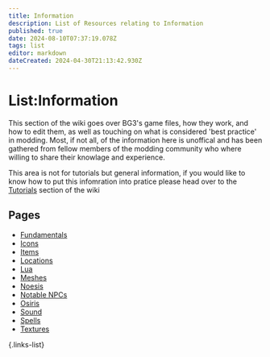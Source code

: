 ```yaml
---
title: Information
description: List of Resources relating to Information
published: true
date: 2024-08-10T07:37:19.078Z
tags: list
editor: markdown
dateCreated: 2024-04-30T21:13:42.930Z
---
```


# List:Information
This section of the wiki goes over BG3's game files, how they work, and how to edit them, as well as touching on what is considered 'best practice' in modding. Most, if not all, of the information here is unoffical and has been gathered from fellow members of the modding community who where willing to share their knowlage and experience.

This area is not for tutorials but general information, if you would like to know how to put this infomration into pratice please head over to the [Tutorials](Tutorials) section of the wiki 
<!-- For the sake of organisation the information here has been devided up into sections: **Core**, **Scripting**, **Meshes**, **Textures**, **Sound**, and **Gameplay**. Each one has its own -->



## Pages
- [Fundamentals](Fundamental)
- [Icons](Icons)
- [Items](/Information/Items)
- [Locations](/Information/Locations)
- [Lua](Lua)
- [Meshes](Meshes)
- [Noesis](/Information/Noesis)
- [Notable NPCs](Notable-NPCs)
- [Osiris](Osiris)
- [Sound](Sound)
- [Spells](Spells)
- [Textures](Textures)

{.links-list}


